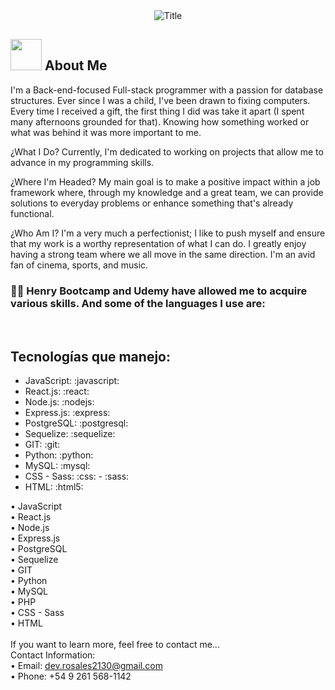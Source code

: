 <div align="center">
  <img src="https://readme-typing-svg.herokuapp.com?font=Architects+Daughter&color=%2338C2FF&size=50&center=true&vCenter=true&height=60&width=600&lines=Hey!+I'm+Franco+Rosales!!+%3C3;Welcome+to+my+profile!&speed=100&delay=2000" alt="Title">

</div>

## <img src="https://raw.githubusercontent.com/nixin72/nixin72/master/wave.gif" width="50px" height="50px"></img> About Me

I'm a Back-end-focused Full-stack programmer with a passion for database structures. Ever since I was a child, I've been drawn to fixing computers. Every time I received a gift, the first thing I did was take it apart (I spent many afternoons grounded for that). Knowing how something worked or what was behind it was more important to me.

¿What I Do?
Currently, I'm dedicated to working on projects that allow me to advance in my programming skills.

¿Where I'm Headed?
My main goal is to make a positive impact within a job framework where, through my knowledge and a great team, we can provide solutions to everyday problems or enhance something that's already functional.

¿Who Am I?
I'm a very much a perfectionist; I like to push myself and ensure that my work is a worthy representation of what I can do. I greatly enjoy having a strong team where we all move in the same direction. I'm an avid fan of cinema, sports, and music.


<h3> 👨‍💻 Henry Bootcamp and Udemy have allowed me to acquire various skills. And some of the languages I use are: </h3><br>

## Tecnologías que manejo:

- JavaScript: :javascript:
- React.js: :react:
- Node.js: :nodejs:
- Express.js: :express:
- PostgreSQL: :postgresql:
- Sequelize: :sequelize:
- GIT: :git:
- Python: :python:
- MySQL: :mysql:
- CSS - Sass: :css: - :sass:
- HTML: :html5:

•	JavaScript<br>
•	React.js<br>
•	Node.js<br>
•	Express.js<br>
•	PostgreSQL<br>
•	Sequelize<br>
•	GIT<br>
•	Python<br>
•	MySQL<br>
•	PHP<br>
•	CSS - Sass<br>
•	HTML<br>
<br>
If you want to learn more, feel free to contact me...<br>
Contact Information:<br>
•	Email: dev.rosales2130@gmail.com<br>
•	Phone: +54 9 261 568-1142 <br>

